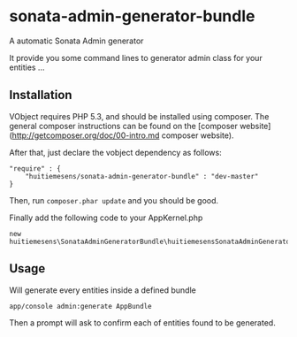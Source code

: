 sonata-admin-generator-bundle
=============================

A automatic Sonata Admin generator

It provide you some command lines to generator admin class for your entities ...

Installation
------------

VObject requires PHP 5.3, and should be installed using composer.
The general composer instructions can be found on the [composer website](http://getcomposer.org/doc/00-intro.md composer website).

After that, just declare the vobject dependency as follows:

```
"require" : {
    "huitiemesens/sonata-admin-generator-bundle" : "dev-master"
}
```

Then, run `composer.phar update` and you should be good.


Finally add the following code to your AppKernel.php

```
new huitiemesens\SonataAdminGeneratorBundle\huitiemesensSonataAdminGeneratorBundle(),
```


Usage
-----

Will generate every entities inside a defined bundle

```
app/console admin:generate AppBundle
```

Then a prompt will ask to confirm each of entities found to be generated.